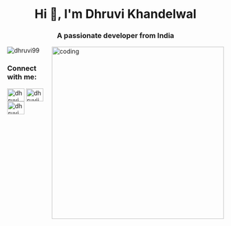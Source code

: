 <h1 align="center">Hi 👋, I'm Dhruvi Khandelwal</h1>
<h3 align="center">A passionate developer from India</h3>
<img align="right" alt="coding" width="400" src="https://media.giphy.com/media/v1.Y2lkPTc5MGI3NjExZ2ZteG84azhvNmtmMXoxYTQ4dnc1OHkzM21iOGh0aGYwN3d5cWkwdiZlcD12MV9naWZzX3NlYXJjaCZjdD1n/L1R1tvI9svkIWwpVYr/giphy.gif">
<p align="left"> <img src="https://komarev.com/ghpvc/?username=dhruvi99&label=Profile%20views&color=0e75b6&style=flat" alt="dhruvi99" /> </p>

<h3 align="left">Connect with me:</h3>
<p align="left">
<a href="https://linkedin.com/in/dhruvi khandelwal" target="blank"><img align="center" src="https://raw.githubusercontent.com/rahuldkjain/github-profile-readme-generator/master/src/images/icons/Social/linked-in-alt.svg" alt="dhruvi khandelwal" height="30" width="40" /></a>
<a href="https://instagram.com/dhruvii.codes" target="blank"><img align="center" src="https://raw.githubusercontent.com/rahuldkjain/github-profile-readme-generator/master/src/images/icons/Social/instagram.svg" alt="dhruvii.codes" height="30" width="40" /></a>
<a href="https://www.youtube.com/c/dhruvi khandelwal" target="blank"><img align="center" src="https://raw.githubusercontent.com/rahuldkjain/github-profile-readme-generator/master/src/images/icons/Social/youtube.svg" alt="dhruvi khandelwal" height="30" width="40" /></a>
</p>

